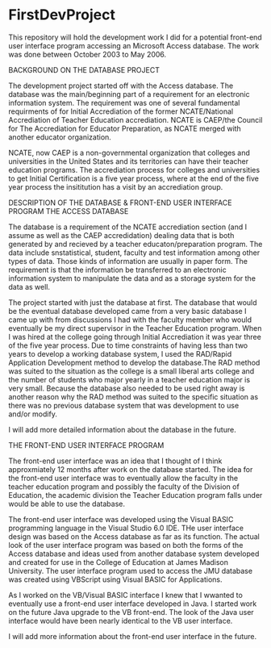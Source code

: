 # FirstDevProject
This repository will hold the development work I did for a potential front-end user interface program accessing an Microsoft Access database. The work was done between October 2003 to May 2006.

BACKGROUND ON THE DATABASE PROJECT

The development project started off with the Access database. The database was the main/beginning part of a requirement for an electronic information system. The requirement was one of several fundamental requirments of for Initial Accrediation of the former NCATE/National Accrediation of Teacher Education accrediation. NCATE is CAEP/the Council for The Accrediation for Educator Preparation, as NCATE merged with another educator organization.
 
NCATE, now CAEP is a non-governmental organization that colleges and universities in the United States and its territories can have their teacher education programs. 
The accrediation process for colleges and universities to get Initial Certification is a five year process, where at the end of the five year process the insititution has a visit by an accrediation group. 

DESCRIPTION OF THE DATABASE & FRONT-END USER INTERFACE PROGRAM
THE ACCESS DATABASE

The database is a requirement of the NCATE accrediation section (and I assume as well as the CAEP accredidation) dealing data that is both generated by and recieved by a teacher educaton/preparation program. The data include snstatistical, student, faculty and test information among other types of data. Those kinds of information are usually in paper form. The requirement is that the information be transferred to an electronic information system to manipulate the data and as a storage system for the data as well. 

The project started with just the database at first. The database that would be the eventual database developed came from a very basic database I came up with from discussions I had with the faculty member who would eventually be my direct supervisor in the Teacher Education program.  When I was hired at the college going through Initial Accrediation it was year three of the five year process. Due to time constraints of having less than two years to develop a working database system, I used the RAD/Rapid Application Development method to develop the database.The RAD method was suited to the situation as the college is a small liberal arts college and the number of students who major yearly in a teacher education major is very small. Because the database also needed to be used right away is another reason why the RAD method was suited to the specific situation as there was no previous database system that was development to use and/or modify. 

I will add more detailed information about the database in the future.

THE FRONT-END USER INTERFACE PROGRAM

The front-end user interface was an idea that I thought of I think approxmiately 12 months after work on the database started. The idea for the front-end user interface was to eventually allow the faculty in the teacher education program and possibly the faculty of the Division of Education, the academic division the Teacher Education program falls under would be able to use the database. 

The front-end user interface was developed using the Visual BASIC programming language in the Visual Studio 6.0 IDE. THe user interface design was based on the Access database as far as its function. The actual look of the user interface program was based on both the forms of the Access database and ideas used from another database system developed and created for use in the College of Education at James Madison University. The user interface program used to access the JMU database was created using VBScript using Visual BASIC for Applications. 

As I worked on the VB/Visual BASIC interface I knew that I wwanted to eventually use a front-end user interface developed in Java. I started work on the future Java upgrade to the VB front-end. The look of the Java user interface would have been nearly identical to the VB user interface.

I will add more information about the front-end user interface in the future. 
